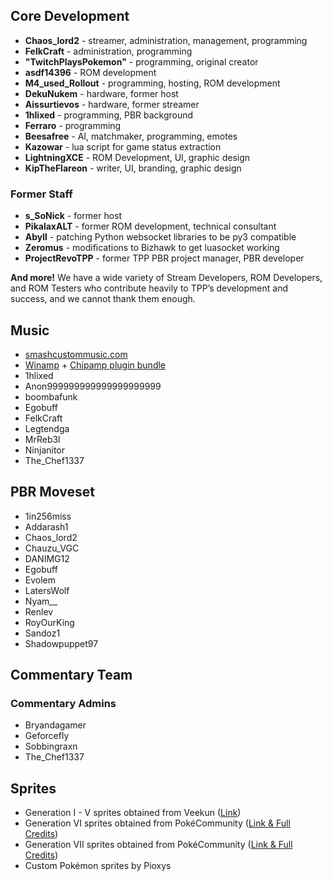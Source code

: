 ## Core Development

* **Chaos_lord2** - streamer, administration, management, programming
* **FelkCraft** - administration, programming
* **"TwitchPlaysPokemon"** - programming, original creator
* **asdf14396** - ROM development
* **M4_used_Rollout** - programming, hosting, ROM development
* **DekuNukem** - hardware, former host
* **Aissurtievos** - hardware, former streamer
* **1hlixed** - programming, PBR background
* **Ferraro** - programming
* **Beesafree** - AI, matchmaker, programming, emotes
* **Kazowar** - lua script for game status extraction
* **LightningXCE** - ROM Development, UI, graphic design
* **KipTheFlareon** - writer, UI, branding, graphic design

### Former Staff

* **s_SoNick** - former host
* **PikalaxALT** - former ROM development, technical consultant
* **Abyll** - patching Python websocket libraries to be py3 compatible
* **Zeromus** - modifications to Bizhawk to get luasocket working
* **ProjectRevoTPP** - former TPP PBR project manager, PBR developer

**And more!** We have a wide variety of Stream Developers, ROM Developers, and ROM Testers who contribute heavily to TPP’s development and success, and we cannot thank them enough.

## Music

* [smashcustommusic.com](https://www.smashcustommusic.com/)
* [Winamp](http://www.winamp.com/) + [Chipamp plugin bundle](http://www.chipamp.org/)
* 1hlixed
* Anon999999999999999999999
* boombafunk
* Egobuff
* FelkCraft
* Legtendga
* MrReb3l
* Ninjanitor
* The_Chef1337

## PBR Moveset

* 1in256miss
* Addarash1
* Chaos_lord2
* Chauzu_VGC
* DANIMG12
* Egobuff
* Evolem
* LatersWolf
* Nyam__
* Renlev
* RoyOurKing
* Sandoz1
* Shadowpuppet97

## Commentary Team

### Commentary Admins

* Bryandagamer
* Geforcefly
* Sobbingraxn
* The_Chef1337

## Sprites

* Generation I - V sprites obtained from Veekun ([Link](https://veekun.com/dex/downloads))
* Generation VI sprites obtained from PokéCommunity ([Link & Full Credits](https://www.pokecommunity.com/showthread.php?t=314422))
* Generation VII sprites obtained from PokéCommunity ([Link & Full Credits](https://www.pokecommunity.com/showthread.php?t=368703))
* Custom Pokémon sprites by Pioxys
